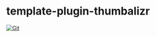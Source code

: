 # template-plugin-thumbalizr

[![Git](https://app.soluble.cloud/api/v1/public/badges/90438bcd-fda8-4825-89e6-bf3abda79520.svg?orgId=234270307752)](https://app.soluble.cloud/repos/details/github.com/juliensobrier/template-plugin-thumbalizr?orgId=234270307752)  

